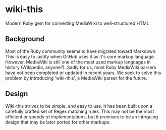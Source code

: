 # wiki-this
Modern Ruby gem for converting MediaWiki to well-structured HTML

## Background
Most of the Ruby community seems to have migrated toward Markdown. This is easy to justify when GitHub uses it as it's core markup language. However, MediaWiki is still one of the most used markup languages in history (Wikipedia, anyone?). Sadly for us, most Ruby MediaWiki parsers have not been completed or updated in recent years. We seek to solve this problem by introducing 'wiki-this', a MediaWiki parser for the future.

## Design
Wiki-this strives to be simple, and easy to use. It has been built upon a carefully crafted set of Regex matching rules. This may not be the most efficient or speedy of implementations, but it promises to be an intriguing design that may be later ported for other markups.

